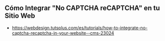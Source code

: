 ## Cómo Integrar "No CAPTCHA reCAPTCHA" en tu Sitio Web
* https://webdesign.tutsplus.com/es/tutorials/how-to-integrate-no-captcha-recaptcha-in-your-website--cms-23024
